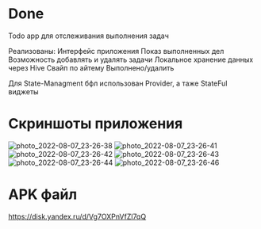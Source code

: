 # Done

Todo app для отслеживания выполнения задач

Реализованы:
  Интерфейс приложения
  Показ выполненных дел
  Возможность добавлять и удалять задачи
  Локальное хранение данных через Hive
  Свайп по айтему Выполнено/удалить

Для State-Managment бфл использован Provider, а таже StateFul виджеты

# Скриншоты приложения
![photo_2022-08-07_23-26-38](https://user-images.githubusercontent.com/96128160/183310026-29963995-d414-41b6-9d04-e8b99569e551.jpg)
![photo_2022-08-07_23-26-41](https://user-images.githubusercontent.com/96128160/183310027-e2c9ec75-e23f-4aa3-8bba-557c3e33e4db.jpg)
![photo_2022-08-07_23-26-42](https://user-images.githubusercontent.com/96128160/183310028-3a698f0d-083c-4e21-9e2d-9c616c365e4b.jpg)
![photo_2022-08-07_23-26-43](https://user-images.githubusercontent.com/96128160/183310029-ebc3c274-8688-4a34-8d4f-8b31f0d386e4.jpg)
![photo_2022-08-07_23-26-44](https://user-images.githubusercontent.com/96128160/183310030-edcc39bf-d90c-480d-8d1f-84395654a842.jpg)
![photo_2022-08-07_23-26-46](https://user-images.githubusercontent.com/96128160/183310031-d34b2805-fda1-415d-823b-63b396065da0.jpg)

# APK файл
https://disk.yandex.ru/d/Vg7OXPnVfZl7qQ
